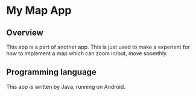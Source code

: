 # My Map App

## Overview
This app is a part of another app. This is just used to make a experient for how to implement a map which can zoom in/out, move soomthly.

## Programming language
This app is written by Java, running on Android.
